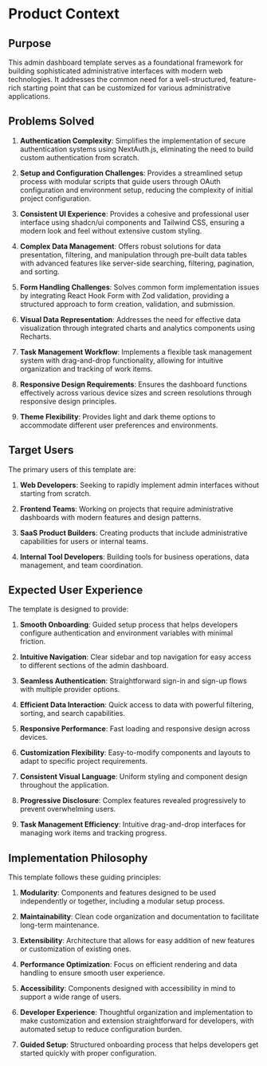 # Product Context

## Purpose

This admin dashboard template serves as a foundational framework for building sophisticated administrative interfaces with modern web technologies. It addresses the common need for a well-structured, feature-rich starting point that can be customized for various administrative applications.

## Problems Solved

1. **Authentication Complexity**: Simplifies the implementation of secure authentication systems using NextAuth.js, eliminating the need to build custom authentication from scratch.

2. **Setup and Configuration Challenges**: Provides a streamlined setup process with modular scripts that guide users through OAuth configuration and environment setup, reducing the complexity of initial project configuration.

3. **Consistent UI Experience**: Provides a cohesive and professional user interface using shadcn/ui components and Tailwind CSS, ensuring a modern look and feel without extensive custom styling.

4. **Complex Data Management**: Offers robust solutions for data presentation, filtering, and manipulation through pre-built data tables with advanced features like server-side searching, filtering, pagination, and sorting.

5. **Form Handling Challenges**: Solves common form implementation issues by integrating React Hook Form with Zod validation, providing a structured approach to form creation, validation, and submission.

6. **Visual Data Representation**: Addresses the need for effective data visualization through integrated charts and analytics components using Recharts.

7. **Task Management Workflow**: Implements a flexible task management system with drag-and-drop functionality, allowing for intuitive organization and tracking of work items.

8. **Responsive Design Requirements**: Ensures the dashboard functions effectively across various device sizes and screen resolutions through responsive design principles.

9. **Theme Flexibility**: Provides light and dark theme options to accommodate different user preferences and environments.

## Target Users

The primary users of this template are:

1. **Web Developers**: Seeking to rapidly implement admin interfaces without starting from scratch.

2. **Frontend Teams**: Working on projects that require administrative dashboards with modern features and design patterns.

3. **SaaS Product Builders**: Creating products that include administrative capabilities for users or internal teams.

4. **Internal Tool Developers**: Building tools for business operations, data management, and team coordination.

## Expected User Experience

The template is designed to provide:

1. **Smooth Onboarding**: Guided setup process that helps developers configure authentication and environment variables with minimal friction.

2. **Intuitive Navigation**: Clear sidebar and top navigation for easy access to different sections of the admin dashboard.

3. **Seamless Authentication**: Straightforward sign-in and sign-up flows with multiple provider options.

4. **Efficient Data Interaction**: Quick access to data with powerful filtering, sorting, and search capabilities.

5. **Responsive Performance**: Fast loading and responsive design across devices.

6. **Customization Flexibility**: Easy-to-modify components and layouts to adapt to specific project requirements.

7. **Consistent Visual Language**: Uniform styling and component design throughout the application.

8. **Progressive Disclosure**: Complex features revealed progressively to prevent overwhelming users.

9. **Task Management Efficiency**: Intuitive drag-and-drop interfaces for managing work items and tracking progress.

## Implementation Philosophy

This template follows these guiding principles:

1. **Modularity**: Components and features designed to be used independently or together, including a modular setup process.

2. **Maintainability**: Clean code organization and documentation to facilitate long-term maintenance.

3. **Extensibility**: Architecture that allows for easy addition of new features or customization of existing ones.

4. **Performance Optimization**: Focus on efficient rendering and data handling to ensure smooth user experience.

5. **Accessibility**: Components designed with accessibility in mind to support a wide range of users.

6. **Developer Experience**: Thoughtful organization and implementation to make customization and extension straightforward for developers, with automated setup to reduce configuration burden.

7. **Guided Setup**: Structured onboarding process that helps developers get started quickly with proper configuration.
